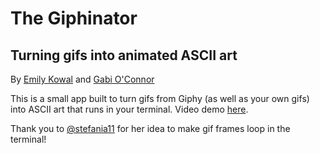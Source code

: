 # The Giphinator
## Turning gifs into animated ASCII art
By [Emily Kowal](https://github.com/emottk/) and [Gabi O'Connor](https://github.com/GabiOC/)

This is a small app built to turn gifs from Giphy (as well as your own gifs) into ASCII art that runs in your terminal.
Video demo [here](https://youtu.be/pZ4QysBQkUs).

Thank you to [@stefania11](https://github.com/stefania11) for her idea to make gif frames loop in the terminal!
